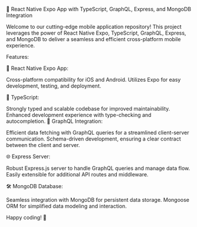 🚀 React Native Expo App with TypeScript, GraphQL, Express, and MongoDB Integration

Welcome to our cutting-edge mobile application repository! This project leverages the power of React Native Expo, TypeScript, GraphQL, Express, and MongoDB to deliver a seamless and efficient cross-platform mobile experience.

Features:

📱 React Native Expo App:

Cross-platform compatibility for iOS and Android.
Utilizes Expo for easy development, testing, and deployment.

🚀 TypeScript:

Strongly typed and scalable codebase for improved maintainability.
Enhanced development experience with type-checking and autocompletion.
🔗 GraphQL Integration:

Efficient data fetching with GraphQL queries for a streamlined client-server communication.
Schema-driven development, ensuring a clear contract between the client and server.

🌐 Express Server:

Robust Express.js server to handle GraphQL queries and manage data flow.
Easily extensible for additional API routes and middleware.

🛠️ MongoDB Database:

Seamless integration with MongoDB for persistent data storage.
Mongoose ORM for simplified data modeling and interaction.

Happy coding! 🚀
